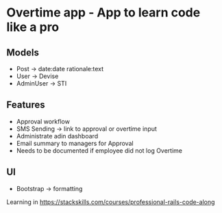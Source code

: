# Overtime app - App to learn code like a pro

## Models
- Post -> date:date rationale:text
- User -> Devise
- AdminUser -> STI

## Features
- Approval workflow
- SMS Sending -> link to approval or overtime input
- Administrate adin dashboard
- Email summary to managers for Approval
- Needs to be documented if employee did not log Overtime

## UI
- Bootstrap -> formatting

Learning in https://stackskills.com/courses/professional-rails-code-along
